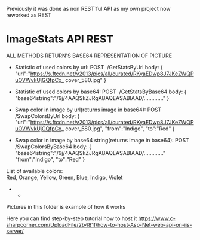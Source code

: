 Previously it was done as non REST`ful API as my own project
now reworked as REST

ImageStats API REST
========

ALL METHODS RETURN'S BASE64 REPRESENTATION OF PICTURE

- Statistic of used colors by url: 
 POST ​ /GetStatsByUrl body: { "url":"https://s.ftcdn.net/v2013/pics/all/curated/RKyaEDwp8J7JKeZWQPuOVWvkUjGQfpCx_ cover_580.jpg" } 

- Statistic of used colors by base64: 
 POST  ​ /GetStatsByBase64 body: { "base64string":"/9j/4AAQSkZJRgABAQEASABIAAD/............." } 

- Swap color in image by url(returns image in base64): 
 POST  ​ /SwapColorsByUrl body: { "url":"https://s.ftcdn.net/v2013/pics/all/curated/RKyaEDwp8J7JKeZWQPuOVWvkUjGQfpCx_ cover_580.jpg", "from":"Indigo", "to":"Red" } 

- Swap color in image by base64 string(returns image in base64): 
 POST /SwapColorsByBase64 body: { "base64string":"/9j/4AAQSkZJRgABAQEASABIAAD/............." "from":"Indigo", "to":"Red" } 
 
List of available colors:  
Red, Orange, Yellow, Green, Blue, Indigo, Violet 
 
- - 

Pictures in this folder is example of how it works

Here you can find step-by-step tutorial how to host it
https://www.c-sharpcorner.com/UploadFile/2b481f/how-to-host-Asp-Net-web-api-on-iis-server/

